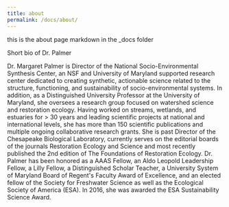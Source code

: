 ```yaml
---
title: about
permalink: /docs/about/
---
```


this is the about page markdown in the _docs folder

Short bio of Dr. Palmer

Dr. Margaret Palmer is Director of the National Socio-Environmental Synthesis Center, an NSF and University of Maryland supported research center dedicated to creating synthetic, actionable science related to the structure, functioning, and sustainability of socio-environmental systems. In addition, as a Distinguished University Professor at the University of Maryland, she oversees a research group focused on watershed science and restoration ecology. Having worked on streams, wetlands, and estuaries for > 30 years and leading scientific projects at national and international levels, she has more than 150 scientific publications and multiple ongoing collaborative research grants. She is past Director of the Chesapeake Biological Laboratory, currently serves on the editorial boards of the journals Restoration Ecology and Science and most recently published the 2nd edition of The Foundations of Restoration Ecology. Dr. Palmer has been honored as a AAAS Fellow, an Aldo Leopold Leadership Fellow, a Lilly Fellow, a Distinguished Scholar Teacher, a University System of Maryland Board of Regent's Faculty Award of Excellence, and an elected fellow of the Society for Freshwater Science as well as the Ecological Society of America (ESA). In 2016, she was awarded the ESA Sustainability Science Award.

